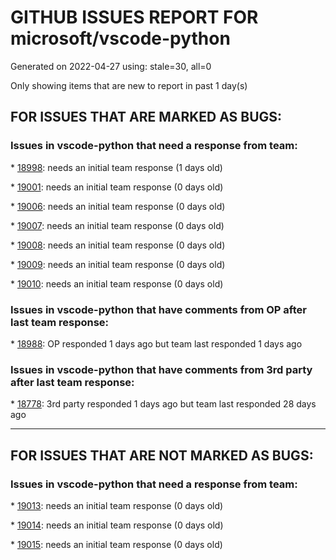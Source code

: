 
# GITHUB ISSUES REPORT FOR microsoft/vscode-python


Generated on 2022-04-27 using: stale=30, all=0


Only showing items that are new to report in past 1 day(s)


## FOR ISSUES THAT ARE MARKED AS BUGS:


### Issues in vscode-python that need a response from team:


\* [18998](https://github.com/microsoft/vscode-python/issues/18998 "Unable to run/debug unit tests"): needs an initial team response (1 days old)

\* [19001](https://github.com/microsoft/vscode-python/issues/19001 "Conda environment unclear dialog actions"): needs an initial team response (0 days old)

\* [19006](https://github.com/microsoft/vscode-python/issues/19006 "workspace name not referenced"): needs an initial team response (0 days old)

\* [19007](https://github.com/microsoft/vscode-python/issues/19007 "switching language server to none does not display expected message"): needs an initial team response (0 days old)

\* [19008](https://github.com/microsoft/vscode-python/issues/19008 "language servers aren't changing after several times"): needs an initial team response (0 days old)

\* [19009](https://github.com/microsoft/vscode-python/issues/19009 "Only see starting Jedi language server for one of multiple folders"): needs an initial team response (0 days old)

\* [19010](https://github.com/microsoft/vscode-python/issues/19010 "No notification when pylance is uninstalled"): needs an initial team response (0 days old)

### Issues in vscode-python that have comments from OP after last team response:


\* [18988](https://github.com/microsoft/vscode-python/issues/18988 "$PATH ordering is wrong when running with Python debugger."): OP responded 1 days ago but team last responded 1 days ago

### Issues in vscode-python that have comments from 3rd party after last team response:


\* [18778](https://github.com/microsoft/vscode-python/issues/18778 "Read test debug configuration from settings not just launch.json"): 3rd party responded 1 days ago but team last responded 28 days ago

---

## FOR ISSUES THAT ARE NOT MARKED AS BUGS:


### Issues in vscode-python that need a response from team:


\* [19013](https://github.com/microsoft/vscode-python/issues/19013 "No Python Channel in Web"): needs an initial team response (0 days old)

\* [19014](https://github.com/microsoft/vscode-python/issues/19014 "Switching to JEDI returns one-time error"): needs an initial team response (0 days old)

\* [19015](https://github.com/microsoft/vscode-python/issues/19015 "Spammed with error notifications using Jedi in web"): needs an initial team response (0 days old)
